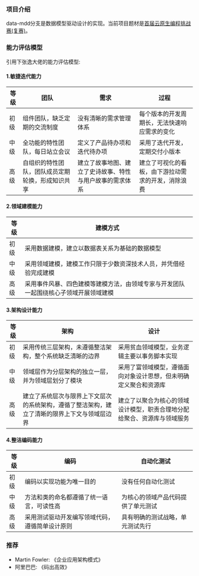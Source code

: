 ### 项目介绍

data-mdd分支是数据模型驱动设计的实现。当前项目题材是[首届云原生编程挑战赛(复赛)](https://code.aliyun.com/middleware-contest-2020/mini-faas)。


### 能力评估模型

引用下张逸大佬的能力评估模型:

#### 1.敏捷迭代能力
| 等级 | 团队 | 需求 |过程|
| --- | --- | --- |--- |
| 初级 | 组件团队，缺乏定期的交流制度 | 没有清晰的需求管理体系 | 每个版本的开发周期长，无法快速响应需求的变化 |
| 中级 | 全功能的特性团队，每日站立会议 | 定义了产品待办项和迭代待办项 | 采用了迭代开发，定期交付小版本 |
| 高级 | 自组织的特性团队，团队成员定期轮换，形成知识共享 | 建立了故事地图、建立了史诗故事、特性与用户故事的需求体系 | 建立了可视化的看板，由下游拉动需求的开发，消除浪费 |
#### 2.领域建模能力
| 等级 | 建模方式 |
| --- | --- |
| 初级 | 采用数据建模，建立以数据表关系为基础的数据模型 |
| 中级 | 采用领域建模，建模工作只限于少数资深技术人员，并凭借经验完成建模  |
| 高级 | 采用事件风暴、四色建模等建模方法，由领域专家与开发团队一起围绕核心子领域开展领域建模 |
#### 3.架构设计能力
| 等级 | 架构 | 设计 |
| --- | --- | --- |
| 初级 | 采用传统三层架构，未遵循整洁架构，整个系统缺乏清晰的边界 | 采用贫血领域模型，业务逻辑主要以事务脚本实现 | 
| 中级 | 领域层作为分层架构的独立一层，并为领域层划分了模块 | 采用了富领域模型，遵循面向对象设计思想，但未明确定义聚合和资源库 |
| 高级 | 建立了系统层次与限界上下文层次的系统架构，遵循了整洁架构，建立了清晰的限界上下文与领域层边界 | 建立了以聚合为核心的领域设计模型，职责合理地分配给聚合、资源库与领域服务 |
#### 4.整洁编码能力
| 等级 | 编码 | 自动化测试 |
| --- | --- | --- |
| 初级 | 编码以实现功能为唯一目的 | 没有任何自动化测试 | 
| 中级 | 方法和类的命名都遵循了统一语言，可读性高 | 为核心的领域产品代码提供了单元测试 |
| 高级 | 采用测试驱动开发编写领域代码，遵循简单设计原则 | 具有明确的测试战略，单元测试先行 |

### 推荐
* Martin Fowler: 《企业应用架构模式》
* 阿里巴巴: 《码出高效》